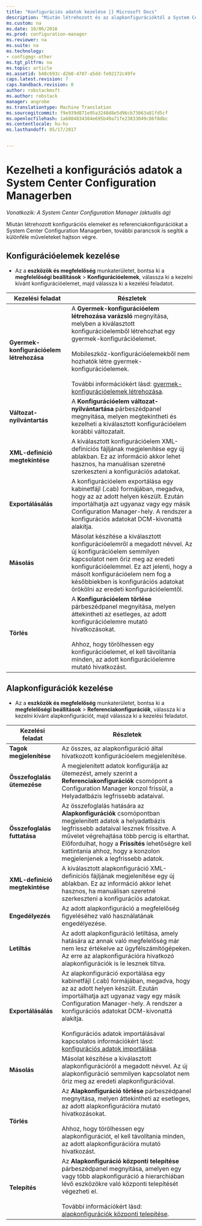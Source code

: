 ```yaml
---
title: "Konfigurációs adatok kezelése |} Microsoft Docs"
description: "Miután létrehozott és az alapkonfigurációktól a System Center Configuration Managerben, a más parancsok segítségével különféle műveleteket hajtson végre."
ms.custom: na
ms.date: 10/06/2016
ms.prod: configuration-manager
ms.reviewer: na
ms.suite: na
ms.technology:
- configmgr-other
ms.tgt_pltfrm: na
ms.topic: article
ms.assetid: b48c693c-d2b0-4707-a5dd-fe92172c49fe
caps.latest.revision: 7
caps.handback.revision: 0
author: robstackmsft
ms.author: robstack
manager: angrobe
ms.translationtype: Machine Translation
ms.sourcegitcommit: f9e939d871e95a3248d8e5d96cb73063a81fd5cf
ms.openlocfilehash: 1a6084834384e695b49a71fe23833049c86f8dbc
ms.contentlocale: hu-hu
ms.lasthandoff: 05/17/2017


---
```

# <a name="manage-configuration-data-in-system-center-configuration-manager"></a>Kezelheti a konfigurációs adatok a System Center Configuration Managerben

*Vonatkozik: A System Center Configuration Manager (aktuális ág)*

Miután létrehozott konfigurációs elemeket és referenciakonfigurációkat a System Center Configuration Managerben, további parancsok is segítik a különféle műveleteket hajtson végre.  

## <a name="manage-configuration-items"></a>Konfigurációelemek kezelése  

-   Az a **eszközök és megfelelőség** munkaterületet, bontsa ki a **megfelelőségi beállítások** > **Konfigurációelemek**, válassza ki a kezelni kívánt konfigurációelemet, majd válassza ki a kezelési feladatot.  

|Kezelési feladat|Részletek|  
|---------------------|-------------|  
|**Gyermek-konfigurációelem létrehozása**|A **Gyermek-konfigurációelem létrehozása varázsló** megnyitása, melyben a kiválasztott konfigurációelemből létrehozhat egy gyermek-konfigurációelemet.<br /><br /> Mobileszköz-konfigurációelemekből nem hozhatók létre gyermek-konfigurációelemek.<br /><br /> További információkért lásd: [gyermek-konfigurációelemek létrehozása](../../compliance/deploy-use/create-child-configuration-items.md).|  
|**Változat-nyilvántartás**|A **Konfigurációelem változat-nyilvántartása** párbeszédpanel megnyitása, melyen megtekintheti és kezelheti a kiválasztott konfigurációelem korábbi változatait.|  
|**XML-definíció megtekintése**|A kiválasztott konfigurációelem XML-definíciós fájljának megjelenítése egy új ablakban. Ez az információ akkor lehet hasznos, ha manuálisan szeretné szerkeszteni a konfigurációs adatokat.|  
|**Exportálásálás**|A konfigurációelem exportálása egy kabinetfájl (.cab) formájában, megadva, hogy az az adott helyen készült. Ezután importálhatja azt ugyanaz vagy egy másik Configuration Manager-hely. A rendszer a konfigurációs adatokat DCM-kivonattá alakítja.|  
|**Másolás**|Másolat készítése a kiválasztott konfigurációelemről a megadott névvel. Az új konfigurációelem semmilyen kapcsolatot nem őriz meg az eredeti konfigurációelemmel. Ez azt jelenti, hogy a másolt konfigurációelem nem fog a későbbiekben is konfigurációs adatokat örökölni az eredeti konfigurációelemtől.|  
|**Törlés**|A **Konfigurációelem törlése** párbeszédpanel megnyitása, melyen áttekintheti az esetleges, az adott konfigurációelemre mutató hivatkozásokat.<br /><br /> Ahhoz, hogy törölhessen egy konfigurációelemet, el kell távolítania minden, az adott konfigurációelemre mutató hivatkozást.|  

## <a name="manage-configuration-baselines"></a>Alapkonfigurációk kezelése  

-   Az a **eszközök és megfelelőség** munkaterületet, bontsa ki a **megfelelőségi beállítások** > **Referenciakonfigurációk**, válassza ki a kezelni kívánt alapkonfigurációt, majd válassza ki a kezelési feladatot.  


|Kezelési feladat|Részletek|  
|---------------------|-------------|  
|**Tagok megjelenítése**|Az összes, az alapkonfiguráció által hivatkozott konfigurációelem megjelenítése.|  
|**Összefoglalás ütemezése**|A megjelenített adatok konfigurálja az ütemezést, amely szerint a **Referenciakonfigurációk** csomópont a Configuration Manager konzol frissül, a Helyadatbázis legfrissebb adataival.|  
|**Összefoglalás futtatása**|Az összefoglalás hatására az **Alapkonfigurációk** csomópontban megjelenített adatok a helyadatbázis legfrissebb adataival lesznek frissítve. A művelet végrehajtása több percig is eltarthat. Előfordulhat, hogy a **Frissítés** lehetőségre kell kattintania ahhoz, hogy a konzolon megjelenjenek a legfrissebb adatok.|  
|**XML-definíció megtekintése**|A kiválasztott alapkonfiguráció XML-definíciós fájljának megjelenítése egy új ablakban. Ez az információ akkor lehet hasznos, ha manuálisan szeretné szerkeszteni a konfigurációs adatokat.|  
|**Engedélyezés**|Az adott alapkonfiguráció a megfelelőség figyeléséhez való használatának engedélyezése.|  
|**Letiltás**|Az adott alapkonfiguráció letiltása, amely hatására az annak való megfelelőség már nem lesz értékelve az ügyfélszámítógépeken. Az erre az alapkonfigurációra hivatkozó alapkonfigurációk is le lesznek tiltva.|  
|**Exportálásálás**|Az alapkonfiguráció exportálása egy kabinetfájl (.cab) formájában, megadva, hogy az az adott helyen készült. Ezután importálhatja azt ugyanaz vagy egy másik Configuration Manager-hely. A rendszer a konfigurációs adatokat DCM-kivonattá alakítja.<br /><br /> Konfigurációs adatok importálásával kapcsolatos információkért lásd: [konfigurációs adatok importálása](../../compliance/deploy-use/import-configuration-data.md).|  
|**Másolás**|Másolat készítése a kiválasztott alapkonfigurációról a megadott névvel. Az új alapkonfiguráció semmilyen kapcsolatot nem őriz meg az eredeti alapkonfigurációval.|  
|**Törlés**|Az **Alapkonfiguráció törlése** párbeszédpanel megnyitása, melyen áttekintheti az esetleges, az adott alapkonfigurációra mutató hivatkozásokat.<br /><br /> Ahhoz, hogy törölhessen egy alapkonfigurációt, el kell távolítania minden, az adott alapkonfigurációra mutató hivatkozást.|  
|**Telepítés**|Az **Alapkonfiguráció központi telepítése** párbeszédpanel megnyitása, amelyen egy vagy több alapkonfiguráció a hierarchiában lévő eszközökre való központi telepítését végezheti el.<br /><br /> További információkért lásd: [alapkonfigurációk központi telepítése](../../compliance/deploy-use/deploy-configuration-baselines.md).|  

